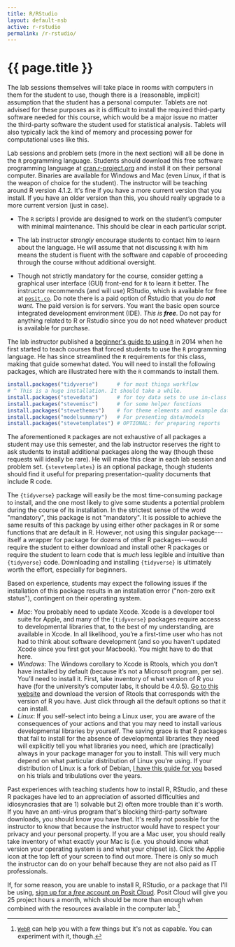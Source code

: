 ```yaml
---
title: R/RStudio
layout: default-nsb
active: r-rstudio
permalink: /r-rstudio/
---
```


# {{ page.title }}

The lab sessions themselves will take place in rooms with computers in them for the student to use, though there is a (reasonable, implicit) assumption that the student has a personal computer. Tablets are not advised for these purposes as it is difficult to install the required third-party software needed for this course, which would be a major issue no matter the third-party software the student used for statistical analysis. Tablets will also typically lack the kind of memory and processing power for computational uses like this. 

Lab sessions and problem sets (more in the next section) will all be done in the `R` programming language. Students should download this free software programming language at [cran.r-project.org](http://cran.r-project.org) and install it on their personal computer. Binaries are available for Windows and Mac (even Linux, if that is the weapon of choice for the student). The instructor will be teaching around R version 4.1.2. It's fine if you have a more current version that you install. If you have an older version than this, you should really upgrade to a more current version (just in case).

- The `R` scripts I provide are designed to work on the student’s computer with minimal maintenance. This should be clear in each particular script.

- The lab instructor *strongly* encourage students to contact him to learn about the language. He will assume that not discussing `R` with him means the student is fluent with the software and capable of proceeding through the course without additional oversight.

- Though not strictly mandatory for the course, consider getting a graphical user interface (GUI) front-end for `R` to learn it better. The instructor recommends (and will use) RStudio, which is available for free at [`posit.co`](https://posit.co/download/rstudio-desktop/). Do note there is a paid option of Rstudio that you *do **not** want.* The paid version is for servers. You want the basic open source integrated development environment (IDE). *This is **free***. Do not pay for anything related to R or Rstudio since you do not need whatever product is available for purchase.

The lab instructor published a [beginner's guide to using `R`](http://svmiller.com/blog/2014/08/a-beginners-guide-to-using-r/) in 2014 when he first started to teach courses that forced students to use the `R` programming language. He has since streamlined the `R` requirements for this class, making that guide somewhat dated. You will need to install the following packages, which are illustrated here with the `R` commands to install them. 

```r
install.packages("tidyverse")      # for most things workflow
# ^ This is a huge installation. It should take a while.
install.packages("stevedata")      # for toy data sets to use in-class
install.packages("stevemisc")      # for some helper functions
install.packages("stevethemes")    # for theme elements and example data
install.packages("modelsummary")   # For presenting data/models
install.packages("stevetemplates") # OPTIONAL: for preparing reports
```

The aforementioned `R` packages are not exhaustive of all packages a student may use this semester, and the lab instructor reserves the right to ask students to install additional packages along the way (though these requests will ideally be rare). He will make this clear in each lab session and problem set. `{stevetemplates}` is an optional package, though students should find it useful for preparing presentation-quality documents that include R code.

The `{tidyverse}` package will easily be the most time-consuming package to install, and the one most likely to give some students a potential problem during the course of its installation. In the strictest sense of the word "mandatory", this package is not "mandatory". It is possible to achieve the same results of this package by using either other packages in R or some functions that are default in R. However, not using this singular package---itself a wrapper for package for dozens of other R packages---would require the student to either download and install other R packages or require the student to learn code that is *much* less legible and intuitive than `{tidyverse}` code. Downloading and installing `{tidyverse}` is ultimately worth the effort, especially for beginners.

Based on experience, students may expect the following issues if the installation of this package results in an installation error ("non-zero exit status"), contingent on their operating system.

- *Mac*: You probably need to update Xcode. Xcode is a developer tool suite for Apple, and many of the `{tidyverse}` packages require access to developmental libraries that, to the best of my understanding, are available in Xcode. In all likelihood, you’re a first-time user who has not had to think about software development (and so you haven’t updated Xcode since you first got your Macbook). You might have to do that here. 
- *Windows*: The Windows corollary to Xcode is Rtools, which you don’t have installed by default (because it’s not a Microsoft program, per se). You’ll need to install it. First, take inventory of what version of R you have (for the university’s computer labs, it should be 4.0.5). [Go to this website](https://cran.r-project.org/bin/windows/Rtools/) and download the version of Rtools that corresponds with the version of R you have. Just click through all the default options so that it can install.
- *Linux*: If you self-select into being a Linux user, you are aware of the consequences of your actions and that you may need to install various developmental libraries by yourself. The saving grace is that R packages that fail to install for the absence of developmental libraries they need will explicitly tell you what libraries you need, which are (practically) always in your package manager for you to install. This will very much depend on what particular distribution of Linux you're using. If your distribution of Linux is a fork of Debian, [I have this guide for you](http://svmiller.com/blog/2019/07/notes-to-self-new-linux-installation-r-ubuntu/) based on his trials and tribulations over the years.

Past experiences with teaching students how to install R, RStudio, and these R packages have led to an appreciation of assorted difficulties and idiosyncrasies that are 1) solvable but 2) often more trouble than it's worth. If you have an anti-virus program that's blocking third-party software downloads, you should know you have that. It's really not possible for the instructor to know that because the instructor would have to respect your privacy and your personal property. If you are a Mac user, you should really take inventory of what exactly your Mac is (i.e. you should know what version your operating system is and what your chipset is). Click the Applie icon at the top left of your screen to find out more. There is only so much the instructor can do on your behalf because they are not also paid as IT professionals.

If, for some reason, you are unable to install R, RStudio, or a package that I'll be using, [sign up for a *free* account on Posit Cloud](https://posit.cloud/plans/free). Posit Cloud will give you 25 project hours a month, which should be more than enough when combined with the resources available in the computer lab.[^webr]

[^webr]: [`WebR`](https://docs.r-wasm.org/webr/latest/) can help you with a few things but it's not as capable. You can experiment with it, though.


